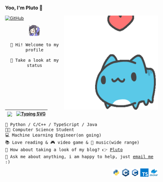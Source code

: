 ### Yoo, I'm Pluto 👋
<img align="right" alt="GIF" src="heart.gif?raw=true" width="310" height="310" />

  
 [![GitHub](https://img.shields.io/badge/dynamic/json?logo=github&label=GitHub&labelColor=495867&color=495867&query=%24.data.totalSubs&url=https%3A%2F%2Fapi.spencerwoo.com%2Fsubstats%2F%3Fsource%3Dgithub%26queryKey%3Dhayschan&style=flat-square)](https://github.com/1-pluto1)
  
<p align="center">
  <img src="girl.gif" width="36px">
  <br><br />
  <samp>
    👏 Hi! Welcome to my profile
    <br />
    <br />👀 Take a look at my status  
    <br />
  </samp>
  
| <a> <img align="center" src="https://github-readme-stats.vercel.app/api/top-langs/?username=1-pluto1&layout=compact&theme=buefy&hide_border=true" /> </a> |[![Typing SVG](https://readme-typing-svg.demolab.com?font=Fira+Code&size=40&duration=3000&pause=1000&color=E2B3F7&center=true&vCenter=true&width=447&lines=Just-do-it.;%E2%80%94%E2%80%94Pluto)](https://git.io/typing-svg) 
| ------------- | ------------- |
</p>
  <samp>
     🧰 Python / C/C++ / TypeScript / Java
    <br />🧑‍🎓 Computer Science Student
    <br />💻 Machine Learning Engineer(on going)
    <br />📚 Love reading & 🎮 video game & 🎵 music(wide range)
    <br />📓 How about taking a look of my blog? 👉 <a href="https://uestcyz.top" target="_blank">Pluto</a>
    <br />💬 Ask me about anything, i am happy to help, just <a href="im.yang.zhao.edu@gmail.com">email me</a> :)
  </samp>



<p align="right">
<a><img height="27" alt="python" src="https://raw.githubusercontent.com/github/explore/main/topics/python/python.png"></a> 
<a><img height="27" alt="cpp" src="https://raw.githubusercontent.com/github/explore/main/topics/cpp/cpp.png"></a>
<a><img height="27" alt="c" src="https://raw.githubusercontent.com/github/explore/main/topics/c/c.png"></a>
<a><img height="27" alt="typescript" src="https://raw.githubusercontent.com/github/explore/80688e429a7d4ef2fca1e82350fe8e3517d3494d/topics/typescript/typescript.png"></a>
<a><img height="27" alt="docker" src="https://raw.githubusercontent.com/github/explore/80688e429a7d4ef2fca1e82350fe8e3517d3494d/topics/docker/docker.png"></a> 
</p>
